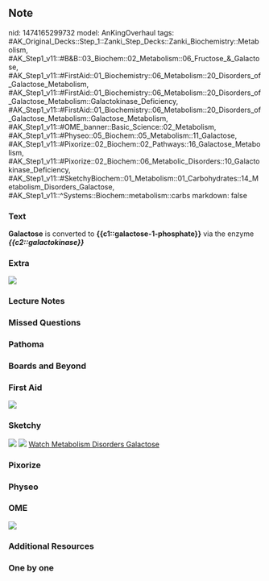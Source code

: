 ## Note
nid: 1474165299732
model: AnKingOverhaul
tags: #AK_Original_Decks::Step_1::Zanki_Step_Decks::Zanki_Biochemistry::Metabolism, #AK_Step1_v11::#B&B::03_Biochem::02_Metabolism::06_Fructose_&_Galactose, #AK_Step1_v11::#FirstAid::01_Biochemistry::06_Metabolism::20_Disorders_of_Galactose_Metabolism, #AK_Step1_v11::#FirstAid::01_Biochemistry::06_Metabolism::20_Disorders_of_Galactose_Metabolism::Galactokinase_Deficiency, #AK_Step1_v11::#FirstAid::01_Biochemistry::06_Metabolism::20_Disorders_of_Galactose_Metabolism::Galactose_Metabolism, #AK_Step1_v11::#OME_banner::Basic_Science::02_Metabolism, #AK_Step1_v11::#Physeo::05_Biochem::05_Metabolism::11_Galactose, #AK_Step1_v11::#Pixorize::02_Biochem::02_Pathways::16_Galactose_Metabolism, #AK_Step1_v11::#Pixorize::02_Biochem::06_Metabolic_Disorders::10_Galactokinase_Deficiency, #AK_Step1_v11::#SketchyBiochem::01_Metabolism::01_Carbohydrates::14_Metabolism_Disorders_Galactose, #AK_Step1_v11::^Systems::Biochem::metabolism::carbs
markdown: false

### Text
<div>
  <div>
    <b>Galactose</b> is converted to
    <b>{{c1::galactose-1-phosphate}}</b> via the enzyme
    <b><i>{{c2::galactokinase}}</i></b>
  </div>
</div>

### Extra
<img src="paste-69943542415940.jpg">

### Lecture Notes


### Missed Questions


### Pathoma


### Boards and Beyond


### First Aid
<img src="tmpeTN1Xg.png">

### Sketchy
<img src="Screen%20Shot%202021-01-07%20at%2015.07.21.jpg">
<img src="Screen%20Shot%202021-01-07%20at%2015.07.34.jpg"> <a href=
"https://dashboard.sketchy.com/study/medical/courses/medical-biochemistry/units/medical-biochemistry-metabolism/videos/medical-biochemistry-metabolism-carbohydrates-metabolism-and-disorders-of-galactose?utm_source=anki&utm_medium=partnership&utm_campaign=february_update&utm_content=medical">
Watch Metabolism Disorders Galactose</a>

### Pixorize


### Physeo


### OME
<div class="ome-widget">
  <a href=
  "https://onlinemeded.org/spa/metabolism?ref=anki"><img src=
  "_OME_AnkiFlashcards_Topic_2.png"></a>
</div>

### Additional Resources


### One by one

